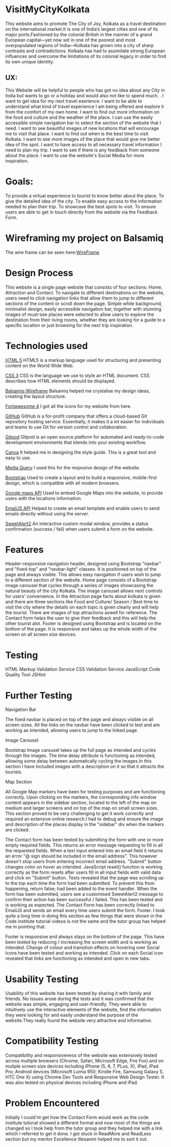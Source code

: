 # VisitMyCityKolkata
This website aims to promote The City of Joy, Kolkata as a travel destination on the international market.It is one of India’s largest cities and one of its major ports.Fashioned by the colonial British in the manner of a grand European capital—yet now set in one of the poorest and most overpopulated regions of India—Kolkata has grown into a city of sharp contrasts and contradictions. Kolkata has had to assimilate strong European influences and overcome the limitations of its colonial legacy in order to find its own unique identity.     
## UX:
This Website will be helpful to people who has got no idea about any City in India but wants to go or a holiday and would also not like to spend much.
. I want to get idea for my next travel exerience.
I want to be able to understand what kind of travel experience I am being offered and explore it from the comfort of my own home.
I want to find out more information on the food and culture and the weather of the place.
I can use the easily accessible simple navigation bar to select the section of the website that I need.
I want to see beautiful images of new locations that will encourage me to visit that place.
I want to find out when is the best time to visit Kolkata.
I want to see more images of the place that would give me better idea of the spot.
I want to have access to all necessary travel information I need to plan my trip.
I want to see if there is any feedback from someone about the place.
I want to use the website's Social Media for more inspiration.
# Goals:
To provide a virtual experience to tourist to know better about the place.
To give the detailed idea of the city.
To enable easy access to the information needed to plan their trip.
To showcase the best spots to visit.
To ensure users are able to get in touch directly from the website via the Feedback Form.

# Wireframing my project on Balsamiq
The wire frame can be seen here:<a href="VisitMyCityKolkata_Wireframe.bmpr" target="_blank">WireFrame</a>

# Design Process
This website is a single page website that consists of four sections: Home, Attraction and Contact. To navigate to different destinations on the website, users need to click navigation links that allow them to jump to different sections of the content or scroll down the page.
Simple white background, minimalist design, easily accessible navigation bar, together with stunning images of must-see places were selected to allow users to explore the destination from their living rooms, whether they are looking for a guide to a specific location or just browsing for the next trip inspiration.

# Technologies used
<a href="https://www.tutorialspoint.com/html5/index.htm" target="_blank">HTML 5</a>
HTML5 is a markup language used for structuring and presenting content on the World Wide Web.

<a href="https://www.educba.com/what-is-css3/" target="_blank">CSS 3</a>
CSS is the language we use to style an HTML document. CSS describes how HTML elements should be displayed.

<a href="https://balsamiq.com/wireframes/" target="_blank">Balsamiq Wireframe</a>
Balsamiq helped me crystalise my design ideas, creating the layout structure.

<a href="https://fontawesome.com/download" target="_blank">Fontawesome 4</a>
I got all the icons for my website from here.

<a href="https://desktop.github.com/" target="_blank">GitHub</a>
GitHub is a for-profit company that offers a cloud-based Git repository hosting service. Essentially, it makes it a lot easier for individuals and teams to use Git for version control and collaboration.

<a href="https://github.com/gitpod-io" target="_blank">Gitpod</a>
Gitpod is an open source platform for automated and ready-to-code development environments that blends into your existing workflow.


<a href="https://www.canva.com/design/play?template=EADk-fQc_8A&category=tACZCki4tbY&type=TACQ-j4WGew" target="_blank">Canva</a>
It helped me in designing the style guide. This is a great tool and easy to use.

<a href="https://www.w3schools.com/css/css_rwd_mediaqueries.asp" target="_blank">Media Query</a>
I used this for the resposive design of the website.

<a href="https://getbootstrap.com/docs/5.0/getting-started/introduction/" target="_blank">Bootstrap</a>
Used to create a layout and to build a responsive, mobile-first design, which is compatible with all modern browsers. 

<a href="https://developers.google.com/maps/apis-by-platform" target="_blank">Google maps API</a>
Used to embed Google Maps into the website, to provide users with the locations information.
 
 <a href="https://www.emailjs.com/docs/rest-api/send/" target="_blank">EmailJS API</a>
  Helped to create an email template and enable users to send emails directly without using the server.
 
<a href="https://sweetalert2.github.io/" target="_blank">SweetAlert2</a>
 An interactive custom modal window, provides a status confirmation (success / fail) when users submit a form on the website.

# Features

Header-responsive navigation header, designed using Bootstrap "navbar" and "fixed-top" and "navbar-light" classes.
It is positioned on top of the page and always visible. This allows easy navigation if users wish to jump to a different section of the website.
Home page consists of a Bootstrap image carousel that cycles through a series of images showcasing the natural beauty of the city Kolkata. The image carousel allows next controls for users' convenience.
In the Attraction page facts about kolkata is given and there are three sections like Food and Culture/ Season / Best time to visit the city where the details on each topic is given clearly and will help the tourist.
There are images of top attractions aswell for  reference.
The Contact form helps the user to give their feedback and this will help the other tourist alot.
Footer is designed using Bootstrap and is located on the bottom of the page. It is responsive and takes up the whole width of the screen on all screen size devices.
# Testing
HTML Markup Validation Service
CSS Validation Service
JavaScript Code Quality Tool JSHint 

# Further Testing
Navigation Bar

The fixed navbar is placed on top of the page and always visible on all screen sizes.
All the links on the navbar have been clicked to test and are working as intended, allowing users to jump to the linked page.

Image Carousel

Bootstrap Image carousel takes up the full page as intended and cycles through the images. The time delay attribute is functioning as intended, allowing some delay between automatically cycling the images.In this section I have included images with a description on it so that it attracts the tourists.


Map Section

All Google Map markers have been for testing purposes and are functioning correctly. Upon clicking on the markers, the corresponding info window content appears in the sidebar section, located to the left of the map on medium and larger screens and on top of the map on small screen sizes.
This section proved to be very challenging to get it work correctly and required an extensive online research.I had to debug and ensure the image and description of the places display in the "sidebar" div when the markers are clicked.


The Contact form has been tested by submitting the form with one or more empty required fields. This returns an error message requesting to fill in all the requested fields.
When a text input entered into an email field it returns an error "@ sign should be included in the email address". This however doesn't stop users from entering incorrect email address.
"Submit" button changes color on hover as intended.
JavaScript reset() function is working correctly as the form resets after users fill in all input fields with valid data and click on "Submit" button.
Tests revealed that the page was scrolling up to the top each time the form had been submitted. To prevent this from happening, return false; had been added to the event handler.
When the form has been submitted, users see a customised SweetAlert2 message to confirm their action has been successful / failed. This has been tested and is working as expected.
The Contact Form has been correctly linked to EmailJS and sends an email every time users submit the form.
Footer. I took quite a long time in doing this section as few things that were shown in the Code institute tutorial videos is not the same and the tutor group has helped me in pointing that.

Footer is responsive and always stays on the bottom of the page. This have been tested by reducing / increasing the screen width and is working as intended.
Change of colour and transition effects on hovering over Social Icons have been tested and working as intended.
Click on each Social icon revealed that links are functioning as intended and open in new tabs.

# Usability Testing
Usability of this website has been tested by sharing it with family and friends. No issues arose during the tests and it was confirmed that the website was simple, engaging and user-friendly. They were able to intuitively use the interactive elements of the website, find the information they were looking for and easily understand the purpose of the website.They really found the website very attractive and informative.

# Compatibility Testing
Compatibility and responsiveness of the website was extensively tested across multiple browsers (Chrome, Safari, Microsoft Edge, Fire Fox) and on muliple screen size devices including iPhone (5, 6, 7, PLus, X), iPad, iPad Pro; Android devices (Microsoft Lumia 950; Kindle Fire, Samsung Galaxy S, HTC One X) using Chrome Dev Tools and Responsive Web Design Tester. It was also tested on physical devices including iPhone and iPad.

# Problem Encountered
Initially I could'nt get how the Contact Form would work as the code institute tutorial showed a different format and now most of the things are changed so I took help from the tutor group and they helped me with a link which I referred to get it done. 
I got stuck in ReadMore and ReadLess section but my mentor Excellence Illesanmi helped me to sort it out.